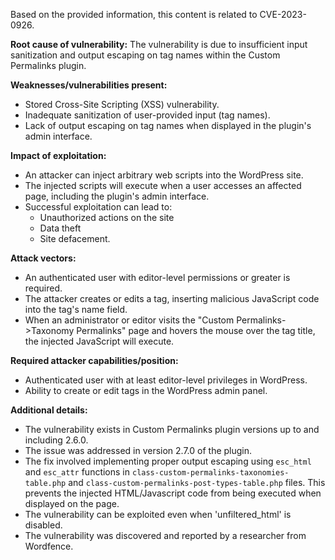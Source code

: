 Based on the provided information, this content is related to CVE-2023-0926.

**Root cause of vulnerability:**
The vulnerability is due to insufficient input sanitization and output escaping on tag names within the Custom Permalinks plugin.

**Weaknesses/vulnerabilities present:**
- Stored Cross-Site Scripting (XSS) vulnerability.
- Inadequate sanitization of user-provided input (tag names).
- Lack of output escaping on tag names when displayed in the plugin's admin interface.

**Impact of exploitation:**
- An attacker can inject arbitrary web scripts into the WordPress site.
- The injected scripts will execute when a user accesses an affected page, including the plugin's admin interface.
- Successful exploitation can lead to:
  - Unauthorized actions on the site
  - Data theft
  - Site defacement.

**Attack vectors:**
- An authenticated user with editor-level permissions or greater is required.
- The attacker creates or edits a tag, inserting malicious JavaScript code into the tag's name field.
- When an administrator or editor visits the "Custom Permalinks->Taxonomy Permalinks" page and hovers the mouse over the tag title, the injected JavaScript will execute.

**Required attacker capabilities/position:**
- Authenticated user with at least editor-level privileges in WordPress.
- Ability to create or edit tags in the WordPress admin panel.

**Additional details:**
- The vulnerability exists in Custom Permalinks plugin versions up to and including 2.6.0.
- The issue was addressed in version 2.7.0 of the plugin.
- The fix involved implementing proper output escaping using `esc_html` and `esc_attr` functions in `class-custom-permalinks-taxonomies-table.php` and `class-custom-permalinks-post-types-table.php` files. This prevents the injected HTML/Javascript code from being executed when displayed on the page.
- The vulnerability can be exploited even when 'unfiltered_html' is disabled.
- The vulnerability was discovered and reported by a researcher from Wordfence.